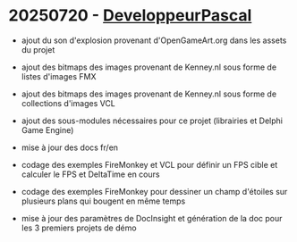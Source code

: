 # 20250720 - [DeveloppeurPascal](https://github.com/XXX_USER_XXX)

* ajout du son d'explosion provenant d'OpenGameArt.org dans les assets du projet
* ajout des bitmaps des images provenant de Kenney.nl sous forme de listes d'images FMX
* ajout des bitmaps des images provenant de Kenney.nl sous forme de collections d'images VCL
* ajout des sous-modules nécessaires pour ce projet (librairies et Delphi Game Engine)
* mise à jour des docs fr/en

* codage des exemples FireMonkey et VCL pour définir un FPS cible et calculer le FPS et DeltaTime en cours
* codage des exemples FireMonkey pour dessiner un champ d'étoiles sur plusieurs plans qui bougent en même temps

* mise à jour des paramètres de DocInsight et génération de la doc pour les 3 premiers projets de démo
